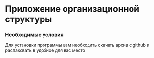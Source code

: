 # Приложение организационной структуры



### Необходимые условия

Для установки программы вам необходить скачать архив с github и распаковать в удобное для вас место



